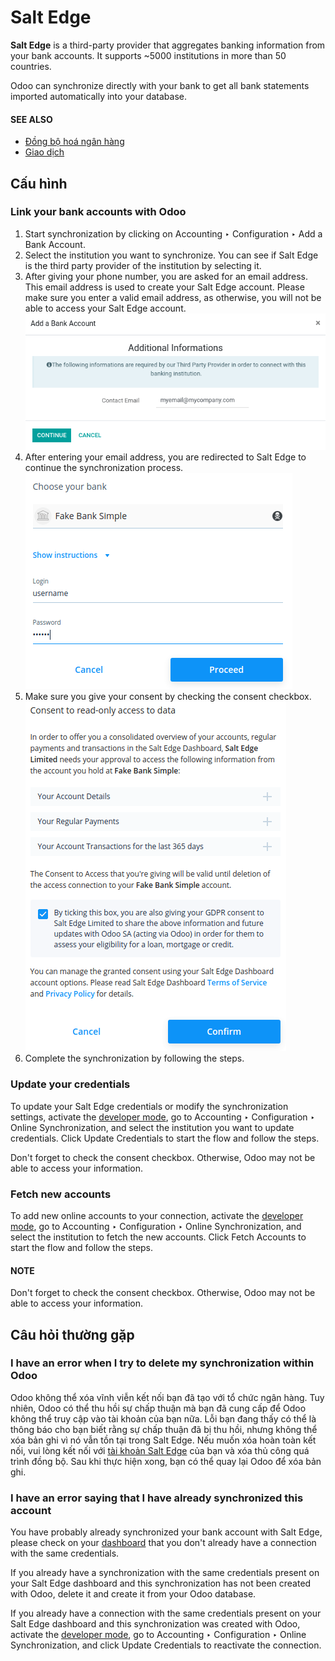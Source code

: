 # Salt Edge

**Salt Edge** is a third-party provider that aggregates banking information
from your bank accounts. It supports ~5000 institutions in more than 50
countries.

Odoo can synchronize directly with your bank to get all bank statements imported
automatically into your database.

#### SEE ALSO
- [Đồng bộ hoá ngân hàng](applications/finance/accounting/bank/bank_synchronization.md)
- [Giao dịch](applications/finance/accounting/bank/transactions.md)

## Cấu hình

### Link your bank accounts with Odoo

1. Start synchronization by clicking on Accounting ‣ Configuration
   ‣ Add a Bank Account.
2. Select the institution you want to synchronize. You can see if Salt Edge is the
   third party provider of the institution by selecting it.
3. After giving your phone number, you are asked for an email address. This email
   address is used to create your Salt Edge account. Please make sure you enter a
   valid email address, as otherwise, you will not be able to access your Salt Edge
   account.
   ![Email address to provide to Salt Edge for the creation of your account.](../../../../../.gitbook/assets/saltedge-contact-email.png)
4. After entering your email address, you are redirected to Salt Edge to continue
   the synchronization process.
   ![Salt Edge Login page.](../../../../../.gitbook/assets/saltedge-login-page.png)
5. Make sure you give your consent by checking the consent checkbox.
   ![Salt Edge give consent page.](../../../../../.gitbook/assets/saltedge-give-consent.png)
6. Complete the synchronization by following the steps.

### Update your credentials

To update your Salt Edge credentials or modify the synchronization settings, activate the
[developer mode](applications/general/developer_mode.md#developer-mode), go to Accounting ‣ Configuration ‣
Online Synchronization, and select the institution you want to update credentials. Click
Update Credentials to start the flow and follow the steps.

Don't forget to check the consent checkbox. Otherwise, Odoo may not be able to access
your information.

### Fetch new accounts

To add new online accounts to your connection, activate the [developer mode](applications/general/developer_mode.md#developer-mode),
go to Accounting ‣ Configuration ‣ Online Synchronization, and select the
institution to fetch the new accounts. Click Fetch Accounts to start the flow and
follow the steps.

#### NOTE
Don't forget to check the consent checkbox. Otherwise, Odoo may not be able to access your
information.

## Câu hỏi thường gặp

### I have an error when I try to delete my synchronization within Odoo

Odoo không thể xóa vĩnh viễn kết nối bạn đã tạo với tổ chức ngân hàng. Tuy nhiên, Odoo có thể thu hồi sự chấp thuận mà bạn đã cung cấp để Odoo không thể truy cập vào tài khoản của bạn nữa. Lỗi bạn đang thấy có thể là thông báo cho bạn biết rằng sự chấp thuận đã bị thu hồi, nhưng không thể xóa bản ghi vì nó vẫn tồn tại trong Salt Edge. Nếu muốn xóa hoàn toàn kết nối, vui lòng kết nối với [tài khoản Salt Edge](https://www.saltedge.com/dashboard) của bạn và xóa thủ công quá trình đồng bộ. Sau khi thực hiện xong, bạn có thể quay lại Odoo để xóa bản ghi.

### I have an error saying that I have already synchronized this account

You have probably already synchronized your bank account with Salt Edge, please check on your
[dashboard](https://www.saltedge.com/dashboard) that you don't already have a connection with the
same credentials.

If you already have a synchronization with the same credentials present on your Salt Edge
dashboard and this synchronization has not been created with Odoo, delete it and create it from your
Odoo database.

If you already have a connection with the same credentials present on your Salt Edge dashboard
and this synchronization was created with Odoo, activate the [developer
mode](applications/general/developer_mode.md#developer-mode), go to Accounting ‣ Configuration ‣ Online
Synchronization, and click Update Credentials to reactivate the connection.
